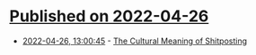 # [Published on 2022-04-26](index.md)

* [2022-04-26, 13:00:45](https://news.ycombinator.com/item?id=31166931) - [The Cultural Meaning of Shitposting](https://whyisthisinteresting.substack.com/p/the-shitposting-edition)
